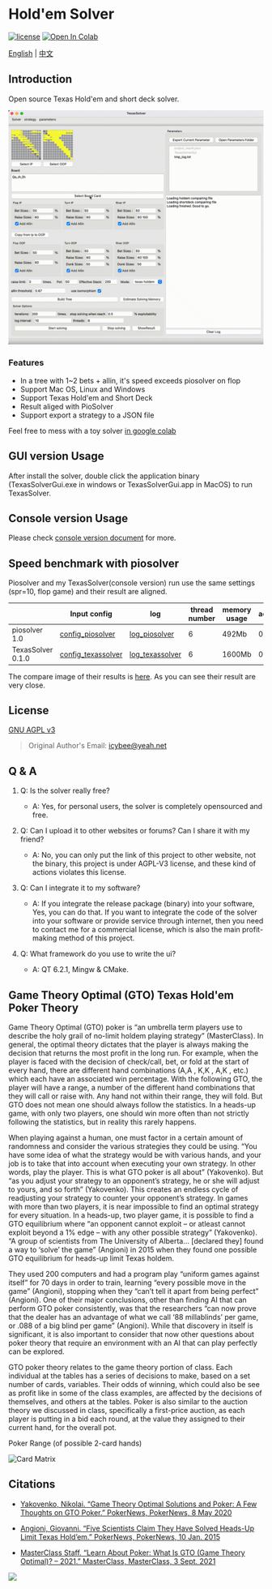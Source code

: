 # Hold'em Solver

[![license](https://img.shields.io/github/license/bupticybee/TexasSolver?style=flat-square)](https://github.com/bupticybee/TexasSolver/blob/master/LICENSE)
[![Open In Colab](https://colab.research.google.com/assets/colab-badge.svg)](https://colab.research.google.com/github/bupticybee/TexasSolver/blob/console/TexasSolverTechDemo.ipynb)

[English](README.md) | [中文](README.zh-CN.md)

## Introduction

Open source Texas Hold'em and short deck solver.

![Solver](imgs/solver_example.gif)

### Features

- In a tree with 1~2 bets + allin, it's speed exceeds piosolver on flop
- Support Mac OS, Linux and Windows
- Support Texas Hold'em and Short Deck
- Result aliged with PioSolver
- Support export a strategy to a JSON file

Feel free to mess with a toy solver [in google colab](https://colab.research.google.com/github/bupticybee/TexasSolver/blob/console/TexasSolverTechDemo.ipynb)

## GUI version Usage

After install the solver, double click the application binary (TexasSolverGui.exe in windows or TexasSolverGui.app in MacOS) to run TexasSolver.

## Console version Usage

Please check [console version document](https://github.com/bupticybee/TexasSolver/tree/console#usage) for more.

## Speed benchmark with piosolver

Piosolver and my TexasSolver(console version) run use the same settings (spr=10, flop game) and their result are aligned.

|                                | Input config                                              | log                                                          | thread number | memory usage | accuracy | converge time |
| ------------------------------ | --------------------------------------------------------- | ------------------------------------------------------------ | ------------- | ------------ | -------- | ------------- |
| piosolver 1.0                  | [config_piosolver](benchmark/benchmark_piosolver.txt)     | [log_piosolver](benchmark/benchmark_outputs/piosolver_log.txt) | 6             | 492Mb        | 0.29%    | 242s          |
| TexasSolver 0.1.0              | [config_texassolver](benchmark/benchmark_texassolver.txt) | [log_texassolver](benchmark/benchmark_outputs/texassolver_log.txt) | 6             | 1600Mb       | 0.275%   | 172s          |

The compare image of their results is  [here](benchmark/benchmark_outputs/result_compair.png). As you can see their result are very close.

## License

[GNU AGPL v3](https://www.gnu.org/licenses/agpl-3.0.en.html)

> Original Author's Email: icybee@yeah.net

## Q & A

1. Q: Is the solver really free?
   - A: Yes, for personal users, the solver is completely opensourced and free.

2. Q: Can I upload it to other websites or forums? Can I share it with my friend?
   - A: No, you can only put the link of this project to other website, not the binary, this project is under AGPL-V3 license, and these kind of actions violates this license.

3. Q: Can I integrate it to my software?
   - A: If you integrate the release package (binary) into your software, Yes, you can do that. If you want to integrate the code of the solver into your software or provide service through internet, then you need to contact me for a commercial license, which is also the main profit-making method of this project.

4. Q: What framework do you use to write the ui?
   - A: QT 6.2.1, Mingw & CMake.

## Game Theory Optimal (GTO) Texas Hold'em Poker Theory

Game Theory Optimal (GTO) poker is “an umbrella term players use to describe the holy grail of no-limit holdem playing strategy” (MasterClass). In general, the optimal theory dictates that the player is always making the decision that returns the most profit in the long run. For example, when the player is faced with the decision of check/call, bet, or fold at the start of every hand, there are different hand combinations (A,A , K,K , A,K , etc.) which each have an associated win percentage. With the following GTO, the player will have a range, a number of the different hand combinations that they will call or raise with. Any hand not within their range, they will fold. But GTO does not mean one should always follow the statistics. In a heads-up game, with only two players, one should win more often than not strictly following the statistics, but in reality this rarely happens.

When playing against a human, one must factor in a certain amount of randomness and consider the various strategies they could be using. “You have some idea of what the strategy would be with various hands, and your job is to take that into account when executing your own strategy. In other words, play the player. This is what GTO poker is all about” (Yakovenko). But “as you adjust your strategy to an opponent’s strategy, he or she will adjust to yours, and so forth” (Yakovenko). This creates an endless cycle of readjusting your strategy to counter your opponent’s strategy. In games with more than two players, it is near impossible to find an optimal strategy for every situation. In a heads-up, two player game, it is possible to find a GTO equilibrium where “an opponent cannot exploit – or atleast cannot exploit beyond a 1% edge – with any other possible strategy” (Yakovenko). “A group of scientists from The University of Alberta… [declared they] found a way to ‘solve’ the game” (Angioni) in 2015 when they found one possible GTO equilibrium for heads-up limit Texas holdem.

They used 200 computers and had a program play “uniform games against itself” for 70 days in order to train, learning “every possible move in the game” (Angioni), stopping when they “can’t tell it apart from being perfect” (Angioni). One of their major conclusions, other than finding AI that can perform GTO poker consistently, was that the researchers “can now prove that the dealer has an advantage of what we call ‘88 millablinds’ per game, or .088 of a big blind per game” (Angioni). While that discovery in itself is significant, it is also important to consider that now other questions about poker theory that require an environment with an AI that can play perfectly can be explored.

GTO poker theory relates to the game theory portion of class. Each individual at the tables has a series of decisions to make, based on a set number of cards, variables. Their odds of winning, which could also be see as profit like in some of the class examples, are affected by the decisions of themselves, and others at the tables. Poker is also similar to the auction theory we discussed in class, specifically a first-price auction, as each player is putting in a bid each round, at the value they assigned to their current hand, for the overall pot.

Poker Range (of possible 2-card hands)

![Card Matrix](https://cpb-us-e1.wpmucdn.com/blogs.cornell.edu/dist/a/1688/files/2021/11/Hand-range-1.png)

## Citations

- [Yakovenko, Nikolai. “Game Theory Optimal Solutions and Poker: A Few Thoughts on GTO Poker.” PokerNews, PokerNews, 8 May 2020](https://www.pokernews.com/strategy/game-theory-optimal-solutions-and-poker-a-few-thoughts-22654.htm#:~:text=GTO%20)

- [Angioni, Giovanni. “Five Scientists Claim They Have Solved Heads-Up Limit Texas Hold’em.” PokerNews, PokerNews, 10 Jan. 2015](https://www.pokernews.com/news/2015/01/five-scientists-claim-they-have-solved-poker-20261.htm)

- [MasterClass Staff. “Learn About Poker: What Is GTO (Game Theory Optimal)? – 2021.” MasterClass, MasterClass, 3 Sept. 2021](https://www.masterclass.com/articles/learn-about-poker-what-is-gto-game-theory-optimal#what-is-gto-poker)

<a href="https://brianmacdonald.github.io/Ethonate/address#0xD5645363C02044482983E60a58eb8A0a8DA2588C">
  <img style="width:111px" src="https://brianmacdonald.github.io/Ethonate/svg/eth-donate-blue.svg" />
</a>
